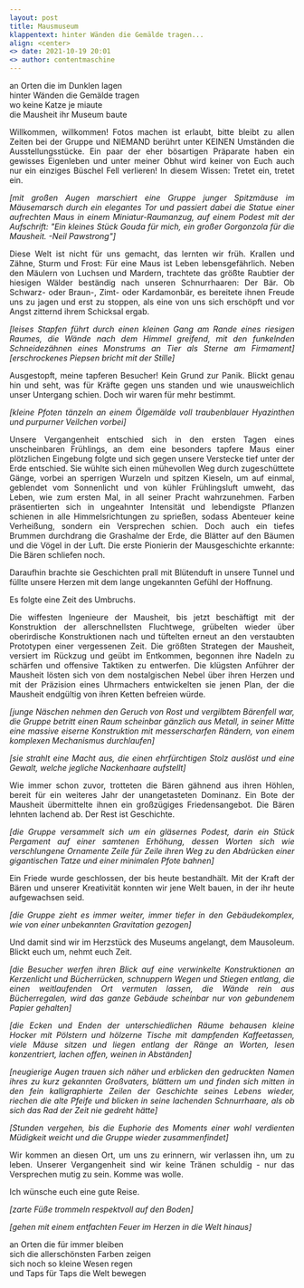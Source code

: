 ```yaml
---
layout: post
title: Mausmuseum
klappentext: hinter Wänden die Gemälde tragen...
align: <center>
<> date: 2021-10-19 20:01
<> author: contentmaschine
---
```



an Orten die im Dunklen lagen  
hinter Wänden die Gemälde tragen  
wo keine Katze je miaute  
die Mausheit ihr Museum baute  
  
<div style="text-align:justify">
	
Willkommen, willkommen! Fotos machen ist erlaubt, bitte bleibt zu allen Zeiten bei der Gruppe und NIEMAND berührt unter KEINEN Umständen die Ausstellungsstücke. Ein paar der eher bösartigen Präparate haben ein gewisses Eigenleben und unter meiner Obhut wird keiner von Euch auch nur ein einziges Büschel Fell verlieren! In diesem Wissen: Tretet ein, tretet ein.

*[mit großen Augen marschiert eine Gruppe junger Spitzmäuse im Mäusemarsch durch ein elegantes Tor und passiert dabei die Statue einer aufrechten Maus in einem Miniatur-Raumanzug, auf einem Podest mit der Aufschrift: "Ein kleines Stück Gouda für mich, ein großer Gorgonzola für die Mausheit. -Neil Pawstrong"]*

Diese Welt ist nicht für uns gemacht, das lernten wir früh. Krallen und Zähne, Sturm und Frost: Für eine Maus ist Leben lebensgefährlich. Neben den Mäulern von Luchsen und Mardern, trachtete das größte Raubtier der hiesigen Wälder beständig nach unseren Schnurrhaaren: Der Bär. Ob Schwarz- oder Braun-, Zimt- oder Kardamonbär, es bereitete ihnen Freude uns zu jagen und erst zu stoppen, als eine von uns sich erschöpft und vor Angst zitternd ihrem Schicksal ergab.

*[leises Stapfen führt durch einen kleinen Gang am Rande eines riesigen Raumes, die Wände nach dem Himmel greifend, mit den funkelnden Schneidezähnen eines Monstrums an Tier als Sterne am Firmament] [erschrockenes Piepsen bricht mit der Stille]*

Ausgestopft, meine tapferen Besucher! Kein Grund zur Panik. Blickt genau hin und seht, was für Kräfte gegen uns standen und wie unausweichlich unser Untergang schien. Doch wir waren für mehr bestimmt.

*[kleine Pfoten tänzeln an einem Ölgemälde voll traubenblauer Hyazinthen und purpurner Veilchen vorbei]*

Unsere Vergangenheit entschied sich in den ersten Tagen eines unscheinbaren Frühlings, an dem eine besonders tapfere Maus einer plötzlichen Eingebung folgte und sich gegen unsere Verstecke tief unter der Erde entschied. Sie wühlte sich einen mühevollen Weg durch zugeschüttete Gänge, vorbei an sperrigen Wurzeln und spitzen Kieseln, um auf einmal, geblendet vom Sonnenlicht und von kühler Frühlingsluft umweht, das Leben, wie zum ersten Mal, in all seiner Pracht wahrzunehmen. Farben präsentierten sich in ungeahnter Intensität und lebendigste Pflanzen schienen in alle Himmelsrichtungen zu sprießen, sodass Abenteuer keine Verheißung, sondern ein Versprechen schien. Doch auch ein tiefes Brummen durchdrang die Grashalme der Erde, die Blätter auf den Bäumen und die Vögel in der Luft. Die erste Pionierin der Mausgeschichte erkannte: Die Bären schliefen noch.

Daraufhin brachte sie Geschichten prall mit Blütenduft in unsere Tunnel und füllte unsere Herzen mit dem lange ungekannten Gefühl der Hoffnung.

Es folgte eine Zeit des Umbruchs.

Die wiffesten Ingenieure der Mausheit, bis jetzt beschäftigt mit der Konstruktion der allerschnellsten Fluchtwege, grübelten wieder über oberirdische Konstruktionen nach und tüftelten erneut an den verstaubten Prototypen einer vergessenen Zeit. Die größten Strategen der Mausheit, versiert im Rückzug und geübt im Entkommen, begonnen ihre Nadeln zu schärfen und offensive Taktiken zu entwerfen. Die klügsten Anführer der Mausheit lösten sich von dem nostalgischen Nebel über ihren Herzen und mit der Präzision eines Uhrmachers entwickelten sie jenen Plan, der die Mausheit endgültig von ihren Ketten befreien würde.

*[junge Näschen nehmen den Geruch von Rost und vergilbtem Bärenfell war, die Gruppe betritt einen Raum scheinbar gänzlich aus Metall, in seiner Mitte eine massive eiserne Konstruktion mit messerscharfen Rändern, von einem komplexen Mechanismus durchlaufen]*

*[sie strahlt eine Macht aus, die einen ehrfürchtigen Stolz auslöst und eine Gewalt, welche jegliche Nackenhaare aufstellt]*

Wie immer schon zuvor, trotteten die Bären gähnend aus ihren Höhlen, bereit für ein weiteres Jahr der unangetasteten Dominanz. Ein Bote der Mausheit übermittelte ihnen ein großzügiges Friedensangebot. Die Bären lehnten lachend ab. Der Rest ist Geschichte.

*[die Gruppe versammelt sich um ein gläsernes Podest, darin ein Stück Pergament auf einer samtenen Erhöhung, dessen Worten sich wie verschlungene Ornamente Zeile für Zeile ihren Weg zu den Abdrücken einer gigantischen Tatze und einer minimalen Pfote bahnen]*

Ein Friede wurde geschlossen, der bis heute bestandhält. Mit der Kraft der Bären und unserer Kreativität konnten wir jene Welt bauen, in der ihr heute aufgewachsen seid.

*[die Gruppe zieht es immer weiter, immer tiefer in den Gebäudekomplex, wie von einer unbekannten Gravitation gezogen]*

Und damit sind wir im Herzstück des Museums angelangt, dem Mausoleum. Blickt euch um, nehmt euch Zeit.

*[die Besucher werfen ihren Blick auf eine verwinkelte Konstruktionen an Kerzenlicht und Bücherrücken, schnuppern Wegen und Stiegen entlang, die einen weitlaufenden Ort vermuten lassen, die Wände rein aus Bücherregalen, wird das ganze Gebäude scheinbar nur von gebundenem Papier gehalten]*

*[die Ecken und Enden der unterschiedlichen Räume behausen kleine Hocker mit Pölstern und hölzerne Tische mit dampfenden Kaffeetassen, viele Mäuse sitzen und liegen entlang der Ränge an Worten, lesen konzentriert, lachen offen, weinen in Abständen]*

*[neugierige Augen trauen sich näher und erblicken den gedruckten Namen ihres zu kurz gekannten Großvaters, blättern um und finden sich mitten in den fein kalligraphierte Zeilen der Geschichte seines Lebens wieder, riechen die alte Pfeife und blicken in seine lachenden Schnurrhaare, als ob sich das Rad der Zeit nie gedreht hätte]*

*[Stunden vergehen, bis die Euphorie des Moments einer wohl verdienten Müdigkeit weicht und die Gruppe wieder zusammenfindet]*

Wir kommen an diesen Ort, um uns zu erinnern, wir verlassen ihn, um zu leben. Unserer Vergangenheit sind wir keine Tränen schuldig - nur das Versprechen mutig zu sein. Komme was wolle.

Ich wünsche euch eine gute Reise.

*[zarte Füße trommeln respektvoll auf den Boden]*

*[gehen mit einem entfachten Feuer im Herzen in die Welt hinaus]*  

</div>

an Orten die für immer bleiben  
sich die allerschönsten Farben zeigen  
sich noch so kleine Wesen regen  
und Taps für Taps die Welt bewegen